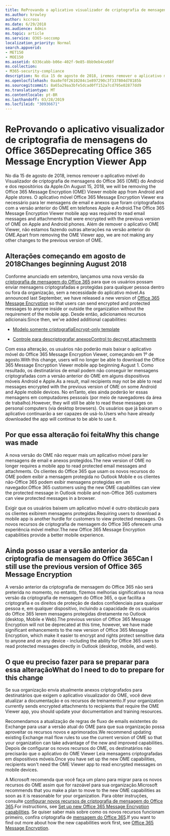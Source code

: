 ```yaml
---
title: ReProvando o aplicativo visualizador de criptografia de mensagens do Office 365
ms.author: krowley
author: kccross
ms.date: 6/29/2018
ms.audience: Admin
ms.topic: article
ms.service: O365-seccomp
localization_priority: Normal
search.appverid:
- MET150
- MOE150
ms.assetid: 6336cabb-b06e-402f-9e85-8bb9eb4ce68f
ms.collection:
- M365-security-compliance
description: No dia 15 de agosto de 2018, iremos remover o aplicativo móvel do Visualizador de criptografia de mensagens do Office 365 (OME) do Android e dos repositórios da Apple. O aplicativo móvel Office 365 Message Encryption Viewer era necessário para ler mensagens de email e anexos que foram criptografados com a versão anterior do OME em telefones Apple e Android. Além de remover o aplicativo OME Viewer, não estamos fazendo outras alterações na versão anterior do OME.
ms.openlocfilehash: 0aa8ef0f2610284c1e897290c3f337804d78185b
ms.sourcegitcommit: 8a65a29aa3bfe5dcad0ff152a7cd795e02877dd9
ms.translationtype: MT
ms.contentlocale: pt-BR
ms.lasthandoff: 03/28/2019
ms.locfileid: "30936671"
---
```

# <a name="deprecating-office-365-message-encryption-viewer-app"></a><span data-ttu-id="29f88-105">ReProvando o aplicativo visualizador de criptografia de mensagens do Office 365</span><span class="sxs-lookup"><span data-stu-id="29f88-105">Deprecating Office 365 Message Encryption Viewer App</span></span>

<span data-ttu-id="29f88-106">No dia 15 de agosto de 2018, iremos remover o aplicativo móvel do Visualizador de criptografia de mensagens do Office 365 (OME) do Android e dos repositórios da Apple.</span><span class="sxs-lookup"><span data-stu-id="29f88-106">On August 15, 2018, we will be removing the Office 365 Message Encryption (OME) Viewer mobile app from Android and Apple stores.</span></span> <span data-ttu-id="29f88-107">O aplicativo móvel Office 365 Message Encryption Viewer era necessário para ler mensagens de email e anexos que foram criptografados com a versão anterior do OME em telefones Apple e Android.</span><span class="sxs-lookup"><span data-stu-id="29f88-107">The Office 365 Message Encryption Viewer mobile app was required to read email messages and attachments that were encrypted with the previous version of OME on Apple and Android phones.</span></span> <span data-ttu-id="29f88-108">Além de remover o aplicativo OME Viewer, não estamos fazendo outras alterações na versão anterior do OME.</span><span class="sxs-lookup"><span data-stu-id="29f88-108">Apart from removing the OME Viewer app, we are not making any other changes to the previous version of OME.</span></span>
  
## <a name="changes-beginning-august-2018"></a><span data-ttu-id="29f88-109">Alterações começando em agosto de 2018</span><span class="sxs-lookup"><span data-stu-id="29f88-109">Changes beginning August 2018</span></span>

<span data-ttu-id="29f88-110">Conforme anunciado em setembro, lançamos uma nova versão da [criptografia de mensagem do Office 365](https://aka.ms/ome2017) para que os usuários possam enviar mensagens criptografadas e protegidas para qualquer pessoa dentro ou fora da organização, sem a necessidade do aplicativo móvel.</span><span class="sxs-lookup"><span data-stu-id="29f88-110">As announced last September, we have released a new version of [Office 365 Message Encryption](https://aka.ms/ome2017) so that users can send encrypted and protected messages to anyone inside or outside the organization without the requirement of the mobile app.</span></span> <span data-ttu-id="29f88-111">Desde então, adicionamos recursos adicionais:</span><span class="sxs-lookup"><span data-stu-id="29f88-111">Since then, we've added additional capabilities:</span></span> 
  
- [<span data-ttu-id="29f88-112">Modelo somente criptografia</span><span class="sxs-lookup"><span data-stu-id="29f88-112">Encrypt-only template</span></span>](https://aka.ms/encryptonly)
    
- [<span data-ttu-id="29f88-113">Controle para descriptografar anexos</span><span class="sxs-lookup"><span data-stu-id="29f88-113">Control to decrypt attachments</span></span>](https://techcommunity.microsoft.com/t5/Security-Privacy-and-Compliance/Admin-control-for-attachments-now-available-in-Office-365/ba-p/204007)
    
<span data-ttu-id="29f88-114">Com essa alteração, os usuários não poderão mais baixar o aplicativo móvel do Office 365 Message Encryption Viewer, começando em 1º de agosto.</span><span class="sxs-lookup"><span data-stu-id="29f88-114">With this change, users will no longer be able to download the Office 365 Message Encryption Viewer mobile app beginning August 1.</span></span> <span data-ttu-id="29f88-115">Como resultado, os destinatários de email podem não conseguir ler mensagens criptografadas com a versão anterior do OME em alguns dispositivos móveis Android e Apple.</span><span class="sxs-lookup"><span data-stu-id="29f88-115">As a result, mail recipients may not be able to read messages encrypted with the previous version of OME on some Android and Apple mobile devices.</span></span> <span data-ttu-id="29f88-116">No enTanto, eles ainda poderão ler essas mensagens em computadores pessoais (por meio de navegadores da área de trabalho).</span><span class="sxs-lookup"><span data-stu-id="29f88-116">However, they will still be able to read these messages on personal computers (via desktop browsers).</span></span> <span data-ttu-id="29f88-117">Os usuários que já baixaram o aplicativo continuarão a ser capazes de usá-lo.</span><span class="sxs-lookup"><span data-stu-id="29f88-117">Users who have already downloaded the app will continue to be able to use it.</span></span>
  
## <a name="why-this-change-was-made"></a><span data-ttu-id="29f88-118">Por que essa alteração foi feita</span><span class="sxs-lookup"><span data-stu-id="29f88-118">Why this change was made</span></span>

<span data-ttu-id="29f88-119">A nova versão do OME não requer mais um aplicativo móvel para ler mensagens de email e anexos protegidos.</span><span class="sxs-lookup"><span data-stu-id="29f88-119">The new version of OME no longer requires a mobile app to read protected email messages and attachments.</span></span> <span data-ttu-id="29f88-120">Os clientes do Office 365 que usam os novos recursos do OME podem exibir a mensagem protegida no Outlook Mobile e os clientes não-Office 365 podem exibir mensagens protegidas em um navegador.</span><span class="sxs-lookup"><span data-stu-id="29f88-120">Office 365 customers using the new OME capabilities can view the protected message in Outlook mobile and non-Office 365 customers can view protected messages in a browser.</span></span>
  
<span data-ttu-id="29f88-121">Exigir que os usuários baixem um aplicativo móvel é outro obstáculo para os clientes exibirem mensagens protegidas.</span><span class="sxs-lookup"><span data-stu-id="29f88-121">Requiring users to download a mobile app is another hurdle for customers to view protected messages.</span></span> <span data-ttu-id="29f88-122">Os novos recursos de criptografia de mensagem do Office 365 oferecem uma experiência móvel melhor.</span><span class="sxs-lookup"><span data-stu-id="29f88-122">The new Office 365 Message Encryption capabilities provide a better mobile experience.</span></span>
  
## <a name="can-i-still-use-the-previous-version-of-office-365-message-encryption"></a><span data-ttu-id="29f88-123">Ainda posso usar a versão anterior da criptografia de mensagem do Office 365</span><span class="sxs-lookup"><span data-stu-id="29f88-123">Can I still use the previous version of Office 365 Message Encryption</span></span>

<span data-ttu-id="29f88-124">A versão anterior da criptografia de mensagem do Office 365 não será preterida no momento, no entanto, fizemos melhorias significativas na nova versão da criptografia de mensagem do Office 365, o que facilita a criptografia e os direitos de proteção de dados confidenciais para qualquer pessoa e, em qualquer dispositivo, incluindo a capacidade de os usuários do Office 365 lerem mensagens protegidas diretamente no Outlook (desktop, Mobile e Web).</span><span class="sxs-lookup"><span data-stu-id="29f88-124">The previous version of Office 365 Message Encryption will not be deprecated at this time, however, we have made significant enhancements to the new version of Office 365 Message Encryption, which make it easier to encrypt and rights protect sensitive data to anyone and on any device - including the ability for Office 365 users to read protected messages directly in Outlook (desktop, mobile, and web).</span></span> 
  
## <a name="what-do-i-need-to-do-to-prepare-for-this-change"></a><span data-ttu-id="29f88-125">O que eu preciso fazer para se preparar para essa alteração</span><span class="sxs-lookup"><span data-stu-id="29f88-125">What do I need to do to prepare for this change</span></span>

<span data-ttu-id="29f88-126">Se sua organização envia atualmente anexos criptografados para destinatários que exigem o aplicativo visualizador do OME, você deve atualizar a documentação e os recursos de treinamento.</span><span class="sxs-lookup"><span data-stu-id="29f88-126">If your organization currently sends encrypted attachments to recipients that require the OME Viewer app, you should update your documentation and training resources.</span></span>
  
<span data-ttu-id="29f88-127">Recomendamos a atualização de regras de fluxo de emails existentes do Exchange para usar a versão atual do OME para que sua organização possa aproveitar os recursos novos e aprimorados.</span><span class="sxs-lookup"><span data-stu-id="29f88-127">We recommend updating existing Exchange mail flow rules to use the current version of OME so that your organization can take advantage of the new and improved capabilities.</span></span> <span data-ttu-id="29f88-128">Depois de configurar os novos recursos do OME, os destinatários não precisarão que o aplicativo do OME Viewer Leia mensagens criptografadas em dispositivos móveis.</span><span class="sxs-lookup"><span data-stu-id="29f88-128">Once you have set up the new OME capabilities, recipients won't need the OME Viewer app to read encrypted messages on mobile devices.</span></span>
  
<span data-ttu-id="29f88-129">A Microsoft recomenda que você faça um plano para migrar para os novos recursos do OME assim que for razoável para sua organização.</span><span class="sxs-lookup"><span data-stu-id="29f88-129">Microsoft recommends that you make a plan to move to the new OME capabilities as soon as it is reasonable for your organization.</span></span> <span data-ttu-id="29f88-130">Para obter instruções, consulte [configurar novos recursos de criptografia de mensagem do Office 365](set-up-new-message-encryption-capabilities.md).</span><span class="sxs-lookup"><span data-stu-id="29f88-130">For instructions, see [Set up new Office 365 Message Encryption capabilities](set-up-new-message-encryption-capabilities.md).</span></span> <span data-ttu-id="29f88-131">Se quiser saber mais sobre como os novos recursos funcionam primeiro, confira criptografia de [mensagem do Office 365](ome.md).</span><span class="sxs-lookup"><span data-stu-id="29f88-131">If you want to find out more about how the new capabilities work first, see [Office 365 Message Encryption](ome.md).</span></span>
  

